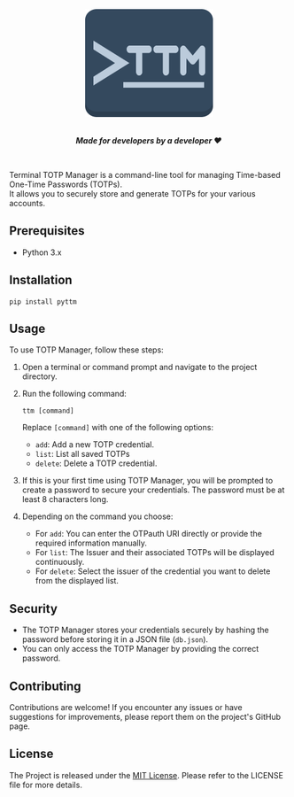 <div align="center">
<img src="https://raw.githubusercontent.com/The-Robin-Hood/TTM/main/assets/logo.png"></img>
<br/><br/>

<b><i>Made for developers by a developer ♥</i></b> 
</div>
<br/>

Terminal TOTP Manager is a command-line tool for managing Time-based One-Time Passwords (TOTPs). <br/>It allows you to securely store and generate TOTPs for your various accounts.

## Prerequisites

- Python 3.x

## Installation

   ```
   pip install pyttm
   ```

## Usage

To use TOTP Manager, follow these steps:

1. Open a terminal or command prompt and navigate to the project directory.

2. Run the following command:

   ```
   ttm [command]
   ```

   Replace `[command]` with one of the following options:

   - `add`: Add a new TOTP credential.
   - `list`: List all saved TOTPs
   - `delete`: Delete a TOTP credential.

3. If this is your first time using TOTP Manager, you will be prompted to create a password to secure your credentials. The password must be at least 8 characters long.

4. Depending on the command you choose:

   - For `add`: You can enter the OTPauth URI directly or provide the required information manually.
   - For `list`: The Issuer and their associated TOTPs will be displayed continuously.
   - For `delete`: Select the issuer of the credential you want to delete from the displayed list.

## Security

- The TOTP Manager stores your credentials securely by hashing the password before storing it in a JSON file (`db.json`).
- You can only access the TOTP Manager by providing the correct password.

## Contributing

Contributions are welcome! If you encounter any issues or have suggestions for improvements, please report them on the project's GitHub page.

## License

The Project is released under the [MIT License](https://opensource.org/licenses/MIT). Please refer to the LICENSE file for more details.
